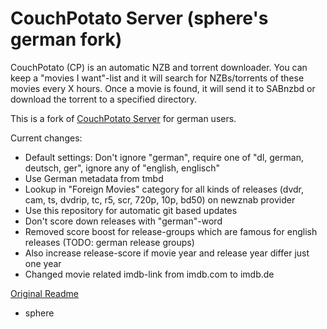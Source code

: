 CouchPotato Server (sphere's german fork)
=====

CouchPotato (CP) is an automatic NZB and torrent downloader. You can keep a "movies I want"-list and it will search for NZBs/torrents of these movies every X hours.
Once a movie is found, it will send it to SABnzbd or download the torrent to a specified directory.

This is a fork of [CouchPotato Server](https://github.com/RuudBurger/CouchPotatoServer) for german users.

Current changes:
* Default settings: Don't ignore "german", require one of "dl, german, deutsch, ger", ignore any of "english, englisch"
* Use German metadata from tmbd
* Lookup in "Foreign Movies" category for all kinds of releases (dvdr, cam, ts, dvdrip, tc, r5, scr, 720p, 10p, bd50) on newznab provider
* Use this repository for automatic git based updates
* Don't score down releases with "german"-word
* Removed score boost for release-groups which are famous for english releases (TODO: german release groups)
* Also increase release-score if movie year and release year differ just one year
* Changed movie related imdb-link from imdb.com to imdb.de

[Original Readme](https://github.com/RuudBurger/CouchPotatoServer/blob/master/README.md)

- sphere
